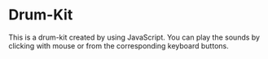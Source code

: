 # Drum-Kit

This is a drum-kit created by using JavaScript. You can play the sounds by clicking with mouse or from the corresponding keyboard buttons.
